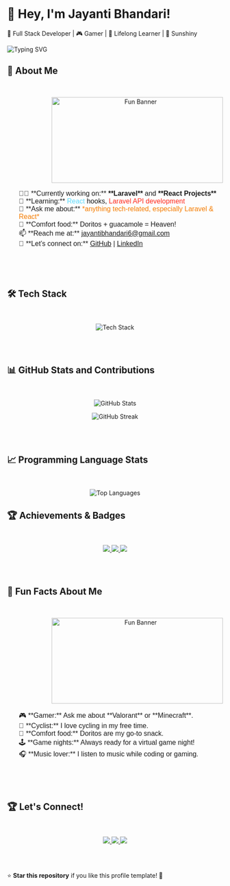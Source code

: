 # 👋 Hey, I'm Jayanti Bhandari!
🚀 Full Stack Developer | 🎮 Gamer | 🌱 Lifelong Learner | 🌟 Sunshiny
<br>

<!-- Animated Typing Text -->
<p>
  <img src="https://readme-typing-svg.demolab.com?font=Fira+Code&size=22&duration=4000&pause=1000&color=FF6347&center=true&width=435&lines=Welcome+to+my+GitHub!;I+love+coding+and+building+projects;Let's+connect+and+create+something+awesome!" alt="Typing SVG" />
</p>


## 🌟 **About Me**
<br>

<p align="center">
  <img src="https://media.giphy.com/media/JIX9t2j0ZTN9S/giphy.gif"alt="Fun Banner" height="200" width="400" align="right"/>
  
 <ul style="display:inline-block; text-align:left; list-style-type: none; font-family: Arial, sans-serif; font-size: 16px;">
    <li>👨‍💻 **Currently working on:** <span style="font-weight: bold;">**Laravel**</span> and <span style="font-weight: bold;">**React Projects**</span> </li>
    <li>🌱 **Learning:** <span style="color: #61dafb;">React</span> hooks, <span style="color: #ff2d20;">Laravel API development</span></li>
    <li>💬 **Ask me about:** <span style="color: #f57c00;">*anything tech-related, especially Laravel & React*</span></li>
    <li>🍕 **Comfort food:** Doritos + guacamole = Heaven!</li>
    <li>📫 **Reach me at:** <a href="mailto:jayantibhandari6@gmail.com">jayantibhandari6@gmail.com</a></li>
    <li>📱 **Let’s connect on:** 
        <a href="https://github.com/jayantibhandari" target="_blank">GitHub</a> | 
        <a href="https://www.linkedin.com/in/jayantibhandari" target="_blank">LinkedIn</a>
    </li>
</ul>

</p>

<br>
<br>



## 🛠️ **Tech Stack**
<br>

<p align="center">
  <img src="https://skillicons.dev/icons?i=html,css,js,react,python,nodejs,java,github,git,vscode" alt="Tech Stack"/>
</p>

<br>
<br>


## 📊 **GitHub Stats and Contributions**
<br>
<p align="center">
  <img src="https://github-readme-stats.vercel.app/api?username=jayantibhandari&show_icons=true&count_private=true&hide=prs&theme=radical" alt="GitHub Stats" />
</p>

<p align="center">
  <img src="https://github-readme-streak-stats.herokuapp.com/?user=jayantibhandari&theme=radical&date_format=M%20j%5B%2C%20Y%5D" alt="GitHub Streak"/>
</p>

<br>
<br>


## 📈 **Programming Language Stats**
<br>
<p align="center">
  <img src="https://github-readme-stats.vercel.app/api/top-langs/?username=jayantibhandari&layout=compact&theme=radical" alt="Top Languages" />
</p>


## 🏆 **Achievements & Badges**
<br>
<p align="center">
  <a href="https://www.freecodecamp.org/jayantibhandari">
    <img src="https://img.shields.io/badge/-freeCodeCamp-F7B500?style=for-the-badge&logo=freecodecamp&logoColor=white" />
  </a>
  <a href="https://www.linkedin.com/in/jayantibhandari">
    <img src="https://img.shields.io/badge/-LinkedIn-blue?style=for-the-badge&logo=linkedin" />
  </a>
  <a href="https://www.hackerrank.com/jayantibhandari">
    <img src="https://img.shields.io/badge/-HackerRank-2EC866?style=for-the-badge&logo=hackerrank&logoColor=white" />
  </a>
</p>
<br>
<br>



## 💬 **Fun Facts About Me**
<br>
<p align="center">
  <img src="https://i.giphy.com/media/v1.Y2lkPTc5MGI3NjExYjN6Nmp2cHlqZ3l5YXZ1OXRuMjc4a2p0NjV0cWpoMG1sM2ppZGI0eCZlcD12MV9pbnRlcm5hbF9naWZfYnlfaWQmY3Q9Zw/2PWBLDJ2KtB1X6o9vY/giphy.gif" alt="Fun Banner" height='200' width="400" align="right" />
  
<ul style="display:inline-block; text-align:left; list-style-type: none; font-family: Arial, sans-serif; font-size: 16px;">
    <li>🎮 **Gamer:** Ask me about **Valorant** or **Minecraft**.</li>
    <li>🚴 **Cyclist:** I love cycling in my free time.</li>
    <li>🍕 **Comfort food:** Doritos are my go-to snack.</li>
    <li>🕹️ **Game nights:** Always ready for a virtual game night!</li>
    <li>🎧 **Music lover:** I listen to music while coding or gaming.</li>
</ul>


</p>

<br>
<br>



## 🏆 **Let's Connect!**
<br>
<p align="center">
  <a href="https://github.com/jayantibhandari">
    <img src="https://img.shields.io/badge/GitHub-%23121011.svg?&style=for-the-badge&logo=github&logoColor=white" />
  </a>
  <a href="https://linkedin.com/in/jayantibhandari">
    <img src="https://img.shields.io/badge/LinkedIn-%230077B5.svg?&style=for-the-badge&logo=linkedin&logoColor=white" />
  </a>
  <a href="mailto:your.jayantibhandari6@example.com">
    <img src="https://img.shields.io/badge/Email-%23121011.svg?&style=for-the-badge&logo=gmail&logoColor=white" />
  </a>
</p>
<br>
<br>

⭐ **Star this repository** if you like this profile template! 🎉
